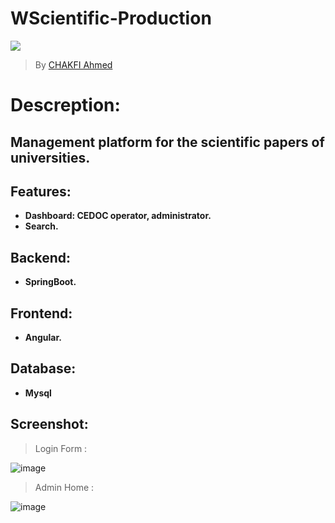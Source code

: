 # WScientific-Production

![](https://www.fresubin.com/co/sites/default/files/styles/hero_image_xl/public/2020-02/Scientific_Backround_Picture-ST_1.jpg?itok=VvsEoW2l)


> By [CHAKFI Ahmed](https://www.linkedin.com/in/chakfi-ahmed/)

 # Descreption:

## Management platform for the scientific papers of universities.



## Features:

- **Dashboard: CEDOC operator, administrator.**
- **Search.**


## Backend:
- **SpringBoot.**

## Frontend:
- **Angular.**

## Database:
- **Mysql**

## Screenshot:

 > Login Form :
 
![image](https://user-images.githubusercontent.com/36175107/120848679-fefc0080-c56c-11eb-9d77-6b6ee3a20e3f.png)


 > Admin Home : 

![image](https://user-images.githubusercontent.com/36175107/120897155-aab05980-c61c-11eb-84ae-d3e7f4354e97.png)

